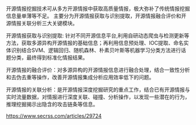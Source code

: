 
 开源情报挖掘技术可从多方开源情报中获取高质量情报，极大弥补了传统情报挖掘信息量单薄等不足。
 主要分为开源情报获取与识别提取，开源情报融合评价和开源情报关联分析三大关键模块。

开源情报获取与识别提取: 针对不同开源信息平台,利用自研动态爬虫与检测更新等方法，获取多源异构开源情报的基础信息；再利用信息预处理、IOC提取、命名实体识别结合SVM、逻辑回归、随机森林、朴素贝叶斯等机器学习分类方法进行话题分类，最终得到标准化情报结果。
   
开源情报的融合评价：对多源异构的开源情报信息进行融合处理，结合一致性分析和去伪去重等操作，改善开源情报集成分析应用效率低下的问题。

开源情报的关联分析：是开源情报深度挖掘研究的重点工作，结合已有开源情报与实时流量数据，对情报进行深度关联、碰撞、分析操作，以发现一些潜在的行为，推理挖掘揭示出隐含的攻击链条等信息。
  


https://www.secrss.com/articles/29724
   

